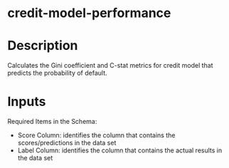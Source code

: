# credit-model-performance

# Description
Calculates the Gini coefficient and C-stat metrics for credit model that predicts the probability of default. 

# Inputs
Required Items in the Schema:
- Score Column: identifies the column that contains the scores/predictions in the data set
- Label Column: identifies the column that contains the actual results in the data set
